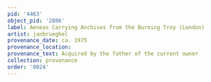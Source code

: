 ```yaml
---
pid: '4463'
object_pid: '2886'
label: Aeneas Carrying Anchises from the Burning Troy (London)
artist: janbrueghel
provenance_date: ca. 1975
provenance_location:
provenance_text: Acquired by the father of the current owner
collection: provenance
order: '0024'
---
```

